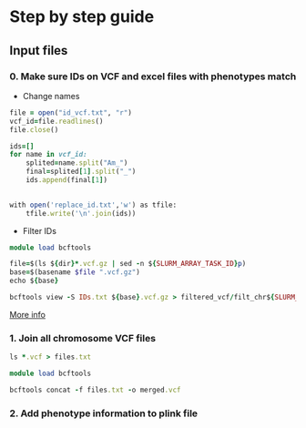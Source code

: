 # Step by step guide

## Input files

### 0. Make sure IDs on VCF and excel files with phenotypes match
- Change names
```ruby
file = open("id_vcf.txt", "r")
vcf_id=file.readlines()
file.close()

ids=[]
for name in vcf_id:    
    splited=name.split("Am_")
    final=splited[1].split("_")
    ids.append(final[1])
    

with open('replace_id.txt','w') as tfile:
	tfile.write('\n'.join(ids))
```
- Filter IDs
```ruby
module load bcftools

file=$(ls ${dir}*.vcf.gz | sed -n ${SLURM_ARRAY_TASK_ID}p)
base=$(basename $file ".vcf.gz")
echo ${base}

bcftools view -S IDs.txt ${base}.vcf.gz > filtered_vcf/filt_chr${SLURM_ARRAY_TASK_ID}.vcf
```
[More info](01Gemma_intro.md)

### 1. Join all chromosome VCF files 
```ruby
ls *.vcf > files.txt

module load bcftools

bcftools concat -f files.txt -o merged.vcf
```
### 2. Add phenotype information to plink file
```ruby

```
